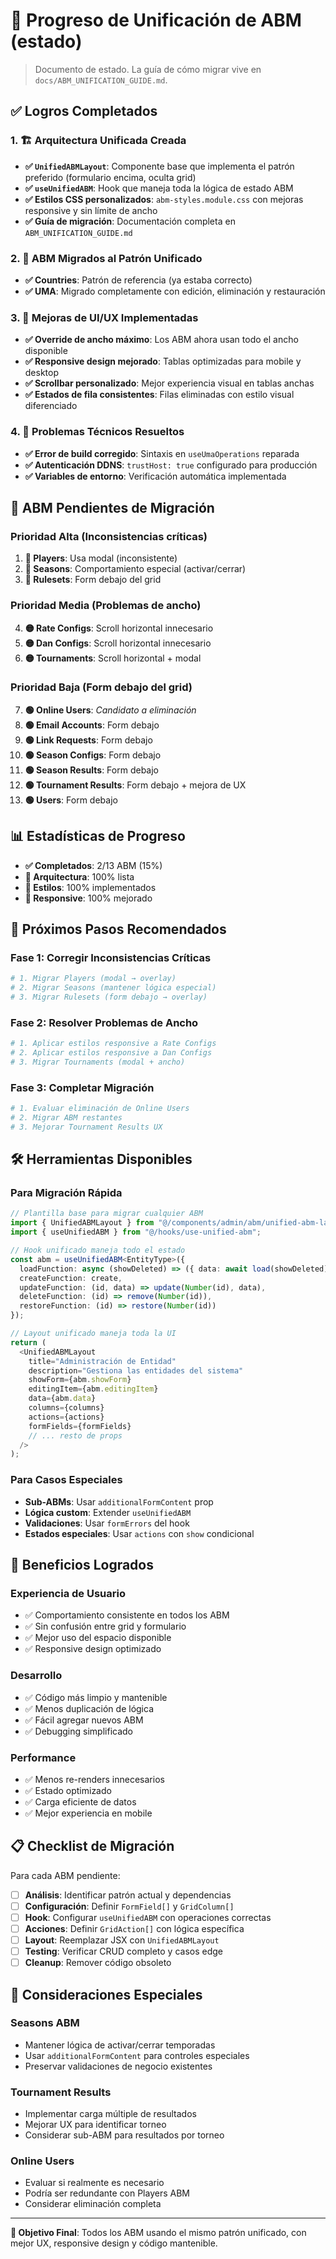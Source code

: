 # 🚀 Progreso de Unificación de ABM (estado)

> Documento de estado. La guía de cómo migrar vive en `docs/ABM_UNIFICATION_GUIDE.md`.

## ✅ **Logros Completados**

### 1. **🏗️ Arquitectura Unificada Creada**
- **✅ `UnifiedABMLayout`**: Componente base que implementa el patrón preferido (formulario encima, oculta grid)
- **✅ `useUnifiedABM`**: Hook que maneja toda la lógica de estado ABM
- **✅ Estilos CSS personalizados**: `abm-styles.module.css` con mejoras responsive y sin límite de ancho
- **✅ Guía de migración**: Documentación completa en `ABM_UNIFICATION_GUIDE.md`

### 2. **🎯 ABM Migrados al Patrón Unificado**
- **✅ Countries**: Patrón de referencia (ya estaba correcto)
- **✅ UMA**: Migrado completamente con edición, eliminación y restauración

### 3. **🎨 Mejoras de UI/UX Implementadas**
- **✅ Override de ancho máximo**: Los ABM ahora usan todo el ancho disponible
- **✅ Responsive design mejorado**: Tablas optimizadas para mobile y desktop
- **✅ Scrollbar personalizado**: Mejor experiencia visual en tablas anchas
- **✅ Estados de fila consistentes**: Filas eliminadas con estilo visual diferenciado

### 4. **🔧 Problemas Técnicos Resueltos**
- **✅ Error de build corregido**: Sintaxis en `useUmaOperations` reparada
- **✅ Autenticación DDNS**: `trustHost: true` configurado para producción
- **✅ Variables de entorno**: Verificación automática implementada

## 🔄 **ABM Pendientes de Migración**

### **Prioridad Alta** (Inconsistencias críticas)
1. **🔴 Players**: Usa modal (inconsistente)
2. **🔴 Seasons**: Comportamiento especial (activar/cerrar)
3. **🔴 Rulesets**: Form debajo del grid

### **Prioridad Media** (Problemas de ancho)
4. **🟡 Rate Configs**: Scroll horizontal innecesario
5. **🟡 Dan Configs**: Scroll horizontal innecesario  
6. **🟡 Tournaments**: Scroll horizontal + modal

### **Prioridad Baja** (Form debajo del grid)
7. **🟢 Online Users**: *Candidato a eliminación*
8. **🟢 Email Accounts**: Form debajo
9. **🟢 Link Requests**: Form debajo
10. **🟢 Season Configs**: Form debajo
11. **🟢 Season Results**: Form debajo
12. **🟢 Tournament Results**: Form debajo + mejora de UX
13. **🟢 Users**: Form debajo

## 📊 **Estadísticas de Progreso**

- **✅ Completados**: 2/13 ABM (15%)
- **🔧 Arquitectura**: 100% lista
- **🎨 Estilos**: 100% implementados
- **📱 Responsive**: 100% mejorado

## 🎯 **Próximos Pasos Recomendados**

### **Fase 1: Corregir Inconsistencias Críticas**
```bash
# 1. Migrar Players (modal → overlay)
# 2. Migrar Seasons (mantener lógica especial)
# 3. Migrar Rulesets (form debajo → overlay)
```

### **Fase 2: Resolver Problemas de Ancho**
```bash
# 1. Aplicar estilos responsive a Rate Configs
# 2. Aplicar estilos responsive a Dan Configs  
# 3. Migrar Tournaments (modal + ancho)
```

### **Fase 3: Completar Migración**
```bash
# 1. Evaluar eliminación de Online Users
# 2. Migrar ABM restantes
# 3. Mejorar Tournament Results UX
```

## 🛠️ **Herramientas Disponibles**

### **Para Migración Rápida**
```typescript
// Plantilla base para migrar cualquier ABM
import { UnifiedABMLayout } from "@/components/admin/abm/unified-abm-layout";
import { useUnifiedABM } from "@/hooks/use-unified-abm";

// Hook unificado maneja todo el estado
const abm = useUnifiedABM<EntityType>({
  loadFunction: async (showDeleted) => ({ data: await load(showDeleted) }),
  createFunction: create,
  updateFunction: (id, data) => update(Number(id), data),
  deleteFunction: (id) => remove(Number(id)),
  restoreFunction: (id) => restore(Number(id))
});

// Layout unificado maneja toda la UI
return (
  <UnifiedABMLayout
    title="Administración de Entidad"
    description="Gestiona las entidades del sistema"
    showForm={abm.showForm}
    editingItem={abm.editingItem}
    data={abm.data}
    columns={columns}
    actions={actions}
    formFields={formFields}
    // ... resto de props
  />
);
```

### **Para Casos Especiales**
- **Sub-ABMs**: Usar `additionalFormContent` prop
- **Lógica custom**: Extender `useUnifiedABM` 
- **Validaciones**: Usar `formErrors` del hook
- **Estados especiales**: Usar `actions` con `show` condicional

## 🎨 **Beneficios Logrados**

### **Experiencia de Usuario**
- ✅ Comportamiento consistente en todos los ABM
- ✅ Sin confusión entre grid y formulario
- ✅ Mejor uso del espacio disponible
- ✅ Responsive design optimizado

### **Desarrollo**
- ✅ Código más limpio y mantenible
- ✅ Menos duplicación de lógica
- ✅ Fácil agregar nuevos ABM
- ✅ Debugging simplificado

### **Performance**
- ✅ Menos re-renders innecesarios
- ✅ Estado optimizado
- ✅ Carga eficiente de datos
- ✅ Mejor experiencia en mobile

## 📋 **Checklist de Migración**

Para cada ABM pendiente:

- [ ] **Análisis**: Identificar patrón actual y dependencias
- [ ] **Configuración**: Definir `FormField[]` y `GridColumn[]`
- [ ] **Hook**: Configurar `useUnifiedABM` con operaciones correctas
- [ ] **Acciones**: Definir `GridAction[]` con lógica específica
- [ ] **Layout**: Reemplazar JSX con `UnifiedABMLayout`
- [ ] **Testing**: Verificar CRUD completo y casos edge
- [ ] **Cleanup**: Remover código obsoleto

## 🚨 **Consideraciones Especiales**

### **Seasons ABM**
- Mantener lógica de activar/cerrar temporadas
- Usar `additionalFormContent` para controles especiales
- Preservar validaciones de negocio existentes

### **Tournament Results**
- Implementar carga múltiple de resultados
- Mejorar UX para identificar torneo
- Considerar sub-ABM para resultados por torneo

### **Online Users**
- Evaluar si realmente es necesario
- Podría ser redundante con Players ABM
- Considerar eliminación completa

---

**🎯 Objetivo Final**: Todos los ABM usando el mismo patrón unificado, con mejor UX, responsive design y código mantenible.

